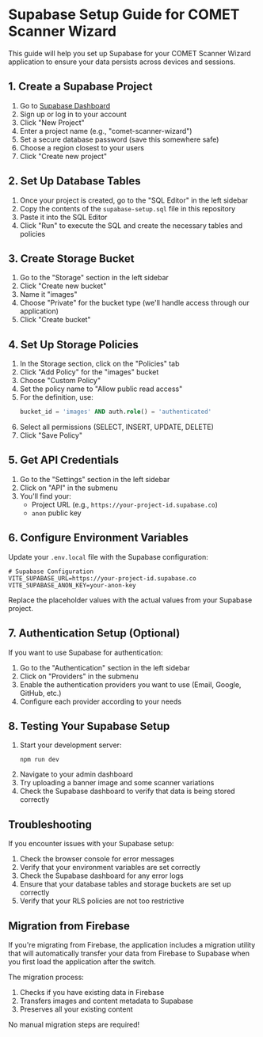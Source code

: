 # Supabase Setup Guide for COMET Scanner Wizard

This guide will help you set up Supabase for your COMET Scanner Wizard application to ensure your data persists across devices and sessions.

## 1. Create a Supabase Project

1. Go to [Supabase Dashboard](https://app.supabase.com/)
2. Sign up or log in to your account
3. Click "New Project"
4. Enter a project name (e.g., "comet-scanner-wizard")
5. Set a secure database password (save this somewhere safe)
6. Choose a region closest to your users
7. Click "Create new project"

## 2. Set Up Database Tables

1. Once your project is created, go to the "SQL Editor" in the left sidebar
2. Copy the contents of the `supabase-setup.sql` file in this repository
3. Paste it into the SQL Editor
4. Click "Run" to execute the SQL and create the necessary tables and policies

## 3. Create Storage Bucket

1. Go to the "Storage" section in the left sidebar
2. Click "Create new bucket"
3. Name it "images"
4. Choose "Private" for the bucket type (we'll handle access through our application)
5. Click "Create bucket"

## 4. Set Up Storage Policies

1. In the Storage section, click on the "Policies" tab
2. Click "Add Policy" for the "images" bucket
3. Choose "Custom Policy"
4. Set the policy name to "Allow public read access"
5. For the definition, use:
   ```sql
   bucket_id = 'images' AND auth.role() = 'authenticated'
   ```
6. Select all permissions (SELECT, INSERT, UPDATE, DELETE)
7. Click "Save Policy"

## 5. Get API Credentials

1. Go to the "Settings" section in the left sidebar
2. Click on "API" in the submenu
3. You'll find your:
   - Project URL (e.g., `https://your-project-id.supabase.co`)
   - `anon` public key

## 6. Configure Environment Variables

Update your `.env.local` file with the Supabase configuration:

```
# Supabase Configuration
VITE_SUPABASE_URL=https://your-project-id.supabase.co
VITE_SUPABASE_ANON_KEY=your-anon-key
```

Replace the placeholder values with the actual values from your Supabase project.

## 7. Authentication Setup (Optional)

If you want to use Supabase for authentication:

1. Go to the "Authentication" section in the left sidebar
2. Click on "Providers" in the submenu
3. Enable the authentication providers you want to use (Email, Google, GitHub, etc.)
4. Configure each provider according to your needs

## 8. Testing Your Supabase Setup

1. Start your development server:
   ```
   npm run dev
   ```
2. Navigate to your admin dashboard
3. Try uploading a banner image and some scanner variations
4. Check the Supabase dashboard to verify that data is being stored correctly

## Troubleshooting

If you encounter issues with your Supabase setup:

1. Check the browser console for error messages
2. Verify that your environment variables are set correctly
3. Check the Supabase dashboard for any error logs
4. Ensure that your database tables and storage buckets are set up correctly
5. Verify that your RLS policies are not too restrictive

## Migration from Firebase

If you're migrating from Firebase, the application includes a migration utility that will automatically transfer your data from Firebase to Supabase when you first load the application after the switch.

The migration process:
1. Checks if you have existing data in Firebase
2. Transfers images and content metadata to Supabase
3. Preserves all your existing content

No manual migration steps are required!
